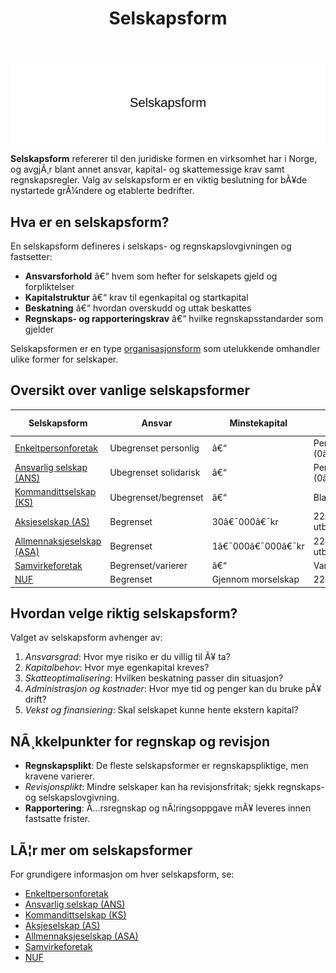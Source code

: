 ﻿---
title: "Selskapsform"
meta_title: "Selskapsform"
meta_description: '![Oversikt over selskapsformer i Norge](selskapsform-image.svg)'
slug: selskapsform
type: blog
layout: pages/single
---

![Oversikt over selskapsformer i Norge](selskapsform-image.svg)

**Selskapsform** refererer til den juridiske formen en virksomhet har i Norge, og avgjÃ¸r blant annet ansvar, kapital- og skattemessige krav samt regnskapsregler. Valg av selskapsform er en viktig beslutning for bÃ¥de nystartede grÃ¼ndere og etablerte bedrifter.

## Hva er en selskapsform?

En selskapsform defineres i selskaps- og regnskapslovgivningen og fastsetter:

- **Ansvarsforhold** â€“ hvem som hefter for selskapets gjeld og forpliktelser
- **Kapitalstruktur** â€“ krav til egenkapital og startkapital
- **Beskatning** â€“ hvordan overskudd og uttak beskattes
- **Regnskaps- og rapporteringskrav** â€“ hvilke regnskapsstandarder som gjelder

Selskapsformen er en type [organisasjonsform](/blogs/regnskap/organisasjonsform "Organisasjonsform: Komplett Guide til Selskapsformer i Norge") som utelukkende omhandler ulike former for selskaper.

## Oversikt over vanlige selskapsformer

| Selskapsform | Ansvar | Minstekapital | Skatt | Mer info |
|--------------|--------|---------------|-------|----------|
| [Enkeltpersonforetak](/blogs/regnskap/hva-er-enkeltpersonforetak "Hva er et Enkeltpersonforetak (ENK)?") | Ubegrenset personlig | â€“ | Personlig (0â€“47,4â€¯%) | ENK |
| [Ansvarlig selskap (ANS)](/blogs/regnskap/ansvarlig-selskap "Hva er et Ansvarlig Selskap (ANS)?") | Ubegrenset solidarisk | â€“ | Personlig (0â€“47,4â€¯%) | ANS |
| [Kommandittselskap (KS)](/blogs/regnskap/hva-er-kommandittselskap "Hva er Kommandittselskap (KS)?") | Ubegrenset/begrenset | â€“ | Blandet | KS |
| [Aksjeselskap (AS)](/blogs/regnskap/hva-er-et-aksjeselskap "Hva er et Aksjeselskap (AS)?") | Begrenset | 30â€¯000â€¯kr | 22â€¯% + utbytteskatt | AS |
| [Allmennaksjeselskap (ASA)](/blogs/regnskap/hva-er-asa "Hva er ASA? En Guide til Allmennaksjeselskap (ASA)") | Begrenset | 1â€¯000â€¯000â€¯kr | 22â€¯% + utbytteskatt | ASA |
| [Samvirkeforetak](/blogs/regnskap/samvirkeforetak "Samvirkeforetak: Hva er det?") | Begrenset/varierer | â€“ | Varierer | SA |
| [NUF](/blogs/regnskap/hva-er-nuf-selskapsform "Hva er NUF? Norskregistrert Utenlandsk Foretak") | Begrenset | Gjennom morselskap | 22â€¯% | NUF |

## Hvordan velge riktig selskapsform?

Valget av selskapsform avhenger av:

1. *Ansvarsgrad*: Hvor mye risiko er du villig til Ã¥ ta?
2. *Kapitalbehov*: Hvor mye egenkapital kreves?
3. *Skatteoptimalisering*: Hvilken beskatning passer din situasjon?
4. *Administrasjon og kostnader*: Hvor mye tid og penger kan du bruke pÃ¥ drift?
5. *Vekst og finansiering*: Skal selskapet kunne hente ekstern kapital?

## NÃ¸kkelpunkter for regnskap og revisjon

- **Regnskapsplikt**: De fleste selskapsformer er regnskapspliktige, men kravene varierer.
- *Revisjonsplikt*: Mindre selskaper kan ha revisjonsfritak; sjekk regnskaps- og selskapslovgivning.
- **Rapportering**: Ã…rsregnskap og nÃ¦ringsoppgave mÃ¥ leveres innen fastsatte frister.

## LÃ¦r mer om selskapsformer

For grundigere informasjon om hver selskapsform, se:

- [Enkeltpersonforetak](/blogs/regnskap/hva-er-enkeltpersonforetak "Hva er et Enkeltpersonforetak (ENK)?")
- [Ansvarlig selskap (ANS)](/blogs/regnskap/ansvarlig-selskap "Hva er et Ansvarlig Selskap (ANS)?")
- [Kommandittselskap (KS)](/blogs/regnskap/hva-er-kommandittselskap "Hva er Kommandittselskap (KS)?")
- [Aksjeselskap (AS)](/blogs/regnskap/hva-er-et-aksjeselskap "Hva er et Aksjeselskap (AS)?")
- [Allmennaksjeselskap (ASA)](/blogs/regnskap/hva-er-asa "Hva er ASA? En Guide til Allmennaksjeselskap (ASA)")
- [Samvirkeforetak](/blogs/regnskap/samvirkeforetak "Samvirkeforetak: Hva er det?")
- [NUF](/blogs/regnskap/hva-er-nuf-selskapsform "Hva er NUF? Norskregistrert Utenlandsk Foretak")
